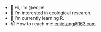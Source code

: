 - 👋 Hi, I’m @enjie!
- 👀 I’m interested in ecological research.
- 🌱 I’m currently learning R.
- 📫 How to reach me: enjietang@163.com

<!---
enjietang/enjietang is a ✨ special ✨ repository because its `README.md` (this file) appears on your GitHub profile.
You can click the Preview link to take a look at your changes.
--->
